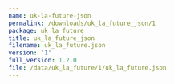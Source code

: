 ```yaml
---
name: uk-la-future-json
permalink: /downloads/uk_la_future_json/1
package: uk_la_future
title: uk_la_future_json
filename: uk_la_future.json
version: '1'
full_version: 1.2.0
file: /data/uk_la_future/1/uk_la_future.json
---
```

